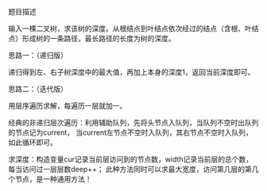 题目描述

输入一棵二叉树，求该树的深度。从根结点到叶结点依次经过的结点（含根、叶结点）形成树的一条路径，最长路径的长度为树的深度。

思路一：（递归版）

递归得到左、右子树深度中的最大值，再加上本身的深度1，返回当前深度即可。

思路二：（迭代版）

用层序遍历求解，每遍历一层就加一。

经典的非递归层次遍历：利用辅助队列，先将头节点入队列，当队列不空时出队列的节点记为current，
当current左节点不空时入队列，其右节点不空时入队列，如此循环即可。

求深度：构造变量cur记录当前层访问到的节点数，width记录当前层的总个数，每当访问过一层层数deep++；
此种方法同时可以求最大宽度，访问第几层的第几个节点，是一种通用方法！
